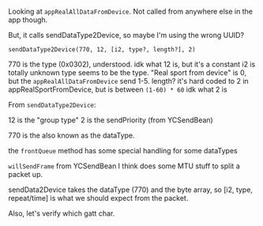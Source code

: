 Looking at `appRealAllDataFromDevice`. Not called from anywhere else in the app though.

But, it calls sendDataType2Device, so maybe I'm using the wrong UUID?



	sendDataType2Device(770, 12, [i2, type?, length?], 2)

770 is the type (0x0302), understood.
idk what 12 is, but it's a constant
i2 is totally unknown
type seems to be the type. "Real sport from device" is 0, but the `appRealAllDataFromDevice` send 1-5. 
length? it's hard coded to 2 in appRealSportFromDevice, but is between `(1-60) * 60`
idk what 2 is

From `sendDataType2Device`:

12 is the "group type"
2 is the sendPriority (from YCSendBean)


770 is the also known as the dataType.

the `frontQueue` method has some special handling for some dataTypes

`willSendFrame` from YCSendBean I think does some MTU stuff to split a packet up.

sendData2Device takes the dataType (770) and the byte array, so [i2, type, repeat/time] is what we should expect from the packet.

Also, let's verify which gatt char.
